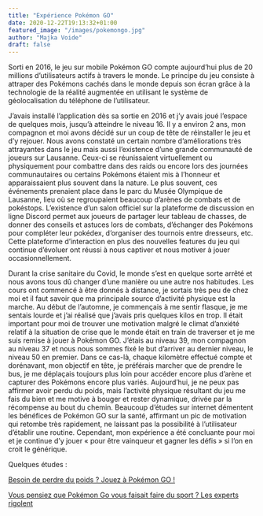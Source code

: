 ```yaml
---
title: "Expérience Pokémon GO"
date: 2020-12-22T19:13:32+01:00
featured_image: "/images/pokemongo.jpg"
author: "Majka Voide"
draft: false
---
```


Sorti en 2016, le jeu sur mobile Pokémon GO compte aujourd’hui plus de 20 millions d’utilisateurs actifs à travers le monde. Le principe du jeu consiste à attraper des Pokémons cachés dans le monde depuis son écran grâce à la technologie de la réalité augmentée en utilisant le système de géolocalisation du téléphone de l’utilisateur.  

J’avais installé l’application dès sa sortie en 2016 et j’y avais joué l’espace de quelques mois, jusqu’à atteindre le niveau 16. 
Il y a environ 2 ans, mon compagnon et moi avons décidé sur un coup de tête de réinstaller le jeu et d’y rejouer. Nous avons constaté un certain nombre d’améliorations très attrayantes dans le jeu mais aussi l’existence d’une grande communauté de joueurs sur Lausanne. Ceux-ci se réunissaient virtuellement ou physiquement pour combattre dans des raids ou encore lors des journées communautaires ou certains Pokémons étaient mis à l’honneur et apparaissaient plus souvent dans la nature. Le plus souvent, ces événements prenaient place dans le parc du Musée Olympique de Lausanne, lieu où se regroupaient beaucoup d’arènes de combats et de pokéstops. L’existence d’un salon officiel sur la plateforme de discussion en ligne Discord permet aux joueurs de partager leur tableau de chasses, de donner des conseils et astuces lors de combats, d’échanger des Pokémons pour compléter leur pokédex, d’organiser des tournois entre dresseurs, etc. Cette plateforme d’interaction en plus des nouvelles features du jeu qui continue d’évoluer ont réussi à nous captiver et nous motiver à jouer occasionnellement. 

Durant la crise sanitaire du Covid, le monde s’est en quelque sorte arrêté et nous avons tous dû changer d’une manière ou une autre nos habitudes. Les cours ont commencé à être donnés à distance, je sortais très peu de chez moi  et il faut savoir que ma principale source d’activité physique est la marche. Au début de l’automne, je commençais à me sentir flasque, je me sentais lourde et j’ai réalisé que j’avais pris quelques kilos en trop. Il était important pour moi de trouver une motivation malgré le climat d’anxiété relatif à la situation de crise que le monde était en train de traverser et je me suis remise à jouer à Pokémon GO. J’étais au niveau 39, mon compagnon au niveau 37 et nous nous sommes fixé le but d’arriver au dernier niveau, le niveau 50 en premier. Dans ce cas-là, chaque kilomètre effectué compte et dorénavant, mon objectif en tête, je préférais marcher que de prendre le bus, je me déplaçais toujours plus loin pour accéder encore plus d’arène et capturer des Pokémons encore plus variés. Aujourd’hui, je ne peux pas affirmer avoir perdu du poids, mais l’activité physique résultant du jeu me fais du bien et me motive à bouger et rester dynamique, drivée par la récompense au bout du chemin. 
Beaucoup d’études sur internet démentent les bénéfices de Pokémon GO sur la santé, affirmant un pic de motivation qui retombe très rapidement, ne laissant pas la possibilité à l’utilisateur d’établir une routine. Cependant, mon expérience a été concluante pour moi et je continue d’y jouer « pour être vainqueur et gagner les défis » si l’on en croit le générique. 

Quelques études : 

[Besoin de perdre du poids ? Jouez à Pokémon GO !](https://www.begeek.fr/besoin-de-perdre-du-poids-jouer-a-pokemon-go-334859)

[Vous pensiez que Pokémon Go vous faisait faire du sport ? Les experts rigolent](https://www.huffingtonpost.fr/2016/12/13/vous-pensiez-que-pokemon-go-vous-faisait-faire-du-sport-la-scie_a_21627397/)

